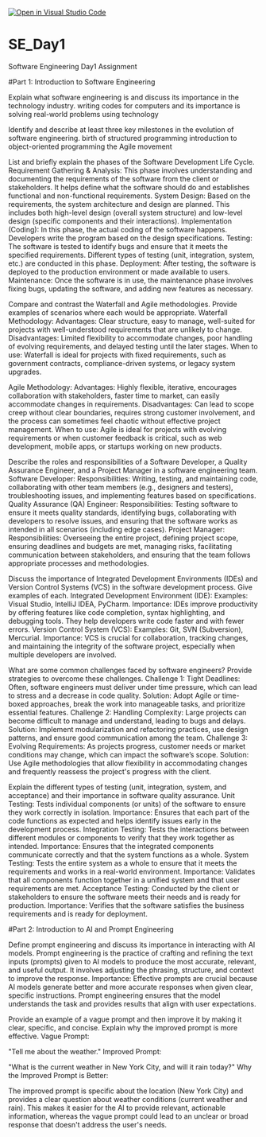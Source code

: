 [![Open in Visual Studio Code](https://classroom.github.com/assets/open-in-vscode-2e0aaae1b6195c2367325f4f02e2d04e9abb55f0b24a779b69b11b9e10269abc.svg)](https://classroom.github.com/online_ide?assignment_repo_id=18456776&assignment_repo_type=AssignmentRepo)
# SE_Day1
Software Engineering Day1 Assignment

#Part 1: Introduction to Software Engineering

Explain what software engineering is and discuss its importance in the technology industry.
writing codes for computers and its importance is solving real-world problems using technology

Identify and describe at least three key milestones in the evolution of software engineering.
birth of structured programming
introduction to object-oriented programming
the Agile movement

List and briefly explain the phases of the Software Development Life Cycle.
Requirement Gathering & Analysis:
This phase involves understanding and documenting the requirements of the software from the client or stakeholders. It helps define what the software should do and establishes functional and non-functional requirements.
System Design:
Based on the requirements, the system architecture and design are planned. This includes both high-level design (overall system structure) and low-level design (specific components and their interactions).
Implementation (Coding):
In this phase, the actual coding of the software happens. Developers write the program based on the design specifications.
Testing:
The software is tested to identify bugs and ensure that it meets the specified requirements. Different types of testing (unit, integration, system, etc.) are conducted in this phase.
Deployment:
After testing, the software is deployed to the production environment or made available to users.
Maintenance:
Once the software is in use, the maintenance phase involves fixing bugs, updating the software, and adding new features as necessary.

Compare and contrast the Waterfall and Agile methodologies. Provide examples of scenarios where each would be appropriate.
Waterfall Methodology:
Advantages: Clear structure, easy to manage, well-suited for projects with well-understood requirements that are unlikely to change.
Disadvantages: Limited flexibility to accommodate changes, poor handling of evolving requirements, and delayed testing until the later stages.
When to use: Waterfall is ideal for projects with fixed requirements, such as government contracts, compliance-driven systems, or legacy system upgrades.

Agile Methodology:
Advantages: Highly flexible, iterative, encourages collaboration with stakeholders, faster time to market, can easily accommodate changes in requirements.
Disadvantages: Can lead to scope creep without clear boundaries, requires strong customer involvement, and the process can sometimes feel chaotic without effective project management.
When to use: Agile is ideal for projects with evolving requirements or when customer feedback is critical, such as web development, mobile apps, or startups working on new products.

Describe the roles and responsibilities of a Software Developer, a Quality Assurance Engineer, and a Project Manager in a software engineering team.
Software Developer:
Responsibilities: Writing, testing, and maintaining code, collaborating with other team members (e.g., designers and testers), troubleshooting issues, and implementing features based on specifications.
Quality Assurance (QA) Engineer:
Responsibilities: Testing software to ensure it meets quality standards, identifying bugs, collaborating with developers to resolve issues, and ensuring that the software works as intended in all scenarios (including edge cases).
Project Manager:
Responsibilities: Overseeing the entire project, defining project scope, ensuring deadlines and budgets are met, managing risks, facilitating communication between stakeholders, and ensuring that the team follows appropriate processes and methodologies.

Discuss the importance of Integrated Development Environments (IDEs) and Version Control Systems (VCS) in the software development process. Give examples of each.
Integrated Development Environment (IDE):
Examples: Visual Studio, IntelliJ IDEA, PyCharm.
Importance: IDEs improve productivity by offering features like code completion, syntax highlighting, and debugging tools. They help developers write code faster and with fewer errors.
Version Control System (VCS):
Examples: Git, SVN (Subversion), Mercurial.
Importance: VCS is crucial for collaboration, tracking changes, and maintaining the integrity of the software project, especially when multiple developers are involved.

What are some common challenges faced by software engineers? Provide strategies to overcome these challenges.
Challenge 1: Tight Deadlines: Often, software engineers must deliver under time pressure, which can lead to stress and a decrease in code quality.
Solution: Adopt Agile or time-boxed approaches, break the work into manageable tasks, and prioritize essential features.
Challenge 2: Handling Complexity: Large projects can become difficult to manage and understand, leading to bugs and delays.
Solution: Implement modularization and refactoring practices, use design patterns, and ensure good communication among the team.
Challenge 3: Evolving Requirements: As projects progress, customer needs or market conditions may change, which can impact the software’s scope.
Solution: Use Agile methodologies that allow flexibility in accommodating changes and frequently reassess the project's progress with the client.

Explain the different types of testing (unit, integration, system, and acceptance) and their importance in software quality assurance.
Unit Testing:
 Tests individual components (or units) of the software to ensure they work correctly in isolation.
Importance: Ensures that each part of the code functions as expected and helps identify issues early in the development process.
Integration Testing:
 Tests the interactions between different modules or components to verify that they work together as intended.
Importance: Ensures that the integrated components communicate correctly and that the system functions as a whole.
System Testing:
 Tests the entire system as a whole to ensure that it meets the requirements and works in a real-world environment.
Importance: Validates that all components function together in a unified system and that user requirements are met.
Acceptance Testing:
 Conducted by the client or stakeholders to ensure the software meets their needs and is ready for production.
Importance: Verifies that the software satisfies the business requirements and is ready for deployment.

#Part 2: Introduction to AI and Prompt Engineering


Define prompt engineering and discuss its importance in interacting with AI models.
Prompt engineering is the practice of crafting and refining the text inputs (prompts) given to AI models to produce the most accurate, relevant, and useful output. It involves adjusting the phrasing, structure, and context to improve the response.
Importance:
Effective prompts are crucial because AI models generate better and more accurate responses when given clear, specific instructions. Prompt engineering ensures that the model understands the task and provides results that align with user expectations.

Provide an example of a vague prompt and then improve it by making it clear, specific, and concise. Explain why the improved prompt is more effective.
Vague Prompt:

"Tell me about the weather."
Improved Prompt:

"What is the current weather in New York City, and will it rain today?"
Why the Improved Prompt is Better:

The improved prompt is specific about the location (New York City) and provides a clear question about weather conditions (current weather and rain). This makes it easier for the AI to provide relevant, actionable information, whereas the vague prompt could lead to an unclear or broad response that doesn't address the user's needs.
